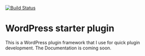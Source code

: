 [![Build Status](https://travis-ci.org/kadimi/starter.svg?branch=master)](https://travis-ci.org/kadimi/starter)

# WordPress starter plugin

This is a WordPress plugin framework that I use for quick plugin development. The Documentation is coming soon.